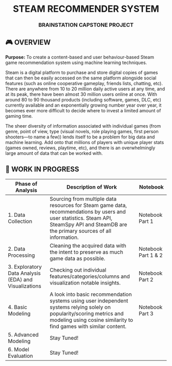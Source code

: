 <h1 align='center'>STEAM RECOMMENDER SYSTEM</h1>
<h3 align='center'>BRAINSTATION CAPSTONE PROJECT</h3>

## :video_game: OVERVIEW
**Purpose:** To create a content-based and user behaviour-based Steam game recommendation system using machine learning techniques. 

Steam is a digital platform to purchase and store digital copies of games that can then be easily accessed on the same platform alongside social features (such as online cooperative gameplay, friends lists, chatting, etc). There are anywhere from 10 to 20 million daily active users at any time, and at its peak, there have been almost 30 million users online at once. With around 80 to 90 thousand products (including software, games, DLC, etc) currently available and an exponentially growing number year over year, it becomes ever more difficult to decide where to invest a limited amount of gaming time. 

The sheer diversity of information associated with individual games (from genre, point of view, type (visual novels, role playing games, first person shooters—to name a few)) lends itself to be a problem for big data and machine learning. Add onto that millions of players with unique player stats (games owned, reviews, playtime, etc), and there is an overwhelmingly large amount of data that can be worked with. 

## :100: WORK IN PROGRESS
|Phase of Analysis|Description of Work|Notebook|
|-----------------|-------------------|--------|
|1. Data Collection|Sourcing from multiple data resources for Steam game data, recommendations by users and user statistics. Steam API, SteamSpy API and SteamDB are the primary sources of all information.|Notebook Part 1|
|2. Data Processing|Cleaning the acquired data with the intent to preserve as much game data as possible.|Notebook Part 1 & 2|
|3. Exploratory Data Analysis (EDA) and Visualizations|Checking out individual features/categories/columns and visualization notable insights.|Notebook Part 2|
|4. Basic Modeling|A look into basic recommendation systems using user independent systems relying solely on popularity/scoring metrics and modeling using cosine similarity to find games with similar content.|Notebook Part 3|
|5. Advanced Modeling|Stay Tuned!|
|6. Model Evaluation|Stay Tuned!|
